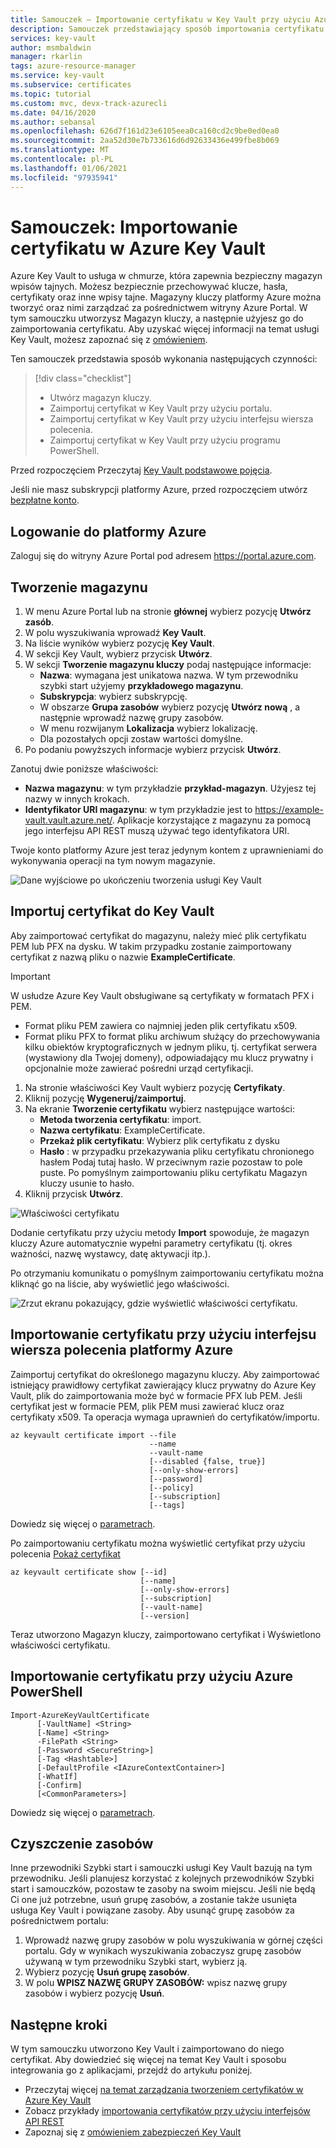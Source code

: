 ```yaml
---
title: Samouczek — Importowanie certyfikatu w Key Vault przy użyciu Azure Portal | Microsoft Docs
description: Samouczek przedstawiający sposób importowania certyfikatu w programie Azure Key Vault
services: key-vault
author: msmbaldwin
manager: rkarlin
tags: azure-resource-manager
ms.service: key-vault
ms.subservice: certificates
ms.topic: tutorial
ms.custom: mvc, devx-track-azurecli
ms.date: 04/16/2020
ms.author: sebansal
ms.openlocfilehash: 626d7f161d23e6105eea0ca160cd2c9be0ed0ea0
ms.sourcegitcommit: 2aa52d30e7b733616d6d92633436e499fbe8b069
ms.translationtype: MT
ms.contentlocale: pl-PL
ms.lasthandoff: 01/06/2021
ms.locfileid: "97935941"
---
```

# <a name="tutorial-import-a-certificate-in-azure-key-vault"></a>Samouczek: Importowanie certyfikatu w Azure Key Vault

Azure Key Vault to usługa w chmurze, która zapewnia bezpieczny magazyn wpisów tajnych. Możesz bezpiecznie przechowywać klucze, hasła, certyfikaty oraz inne wpisy tajne. Magazyny kluczy platformy Azure można tworzyć oraz nimi zarządzać za pośrednictwem witryny Azure Portal. W tym samouczku utworzysz Magazyn kluczy, a następnie użyjesz go do zaimportowania certyfikatu. Aby uzyskać więcej informacji na temat usługi Key Vault, możesz zapoznać się z [omówieniem](../general/overview.md).

Ten samouczek przedstawia sposób wykonania następujących czynności:

> [!div class="checklist"]
> * Utwórz magazyn kluczy.
> * Zaimportuj certyfikat w Key Vault przy użyciu portalu.
> * Zaimportuj certyfikat w Key Vault przy użyciu interfejsu wiersza polecenia.
> * Zaimportuj certyfikat w Key Vault przy użyciu programu PowerShell.


Przed rozpoczęciem Przeczytaj [Key Vault podstawowe pojęcia](../general/basic-concepts.md). 

Jeśli nie masz subskrypcji platformy Azure, przed rozpoczęciem utwórz [bezpłatne konto](https://azure.microsoft.com/free/?WT.mc_id=A261C142F).

## <a name="sign-in-to-azure"></a>Logowanie do platformy Azure

Zaloguj się do witryny Azure Portal pod adresem https://portal.azure.com.

## <a name="create-a-vault"></a>Tworzenie magazynu

1. W menu Azure Portal lub na stronie **głównej** wybierz pozycję **Utwórz zasób**.
2. W polu wyszukiwania wprowadź **Key Vault**.
3. Na liście wyników wybierz pozycję **Key Vault**.
4. W sekcji Key Vault, wybierz przycisk **Utwórz**.
5. W sekcji **Tworzenie magazynu kluczy** podaj następujące informacje:
    - **Nazwa**: wymagana jest unikatowa nazwa. W tym przewodniku szybki start użyjemy **przykładowego magazynu**. 
    - **Subskrypcja**: wybierz subskrypcję.
    - W obszarze **Grupa zasobów** wybierz pozycję **Utwórz nową** , a następnie wprowadź nazwę grupy zasobów.
    - W menu rozwijanym **Lokalizacja** wybierz lokalizację.
    - Dla pozostałych opcji zostaw wartości domyślne.
6. Po podaniu powyższych informacje wybierz przycisk **Utwórz**.

Zanotuj dwie poniższe właściwości:

* **Nazwa magazynu**: w tym przykładzie **przykład-magazyn**. Użyjesz tej nazwy w innych krokach.
* **Identyfikator URI magazynu**: w tym przykładzie jest to https://example-vault.vault.azure.net/. Aplikacje korzystające z magazynu za pomocą jego interfejsu API REST muszą używać tego identyfikatora URI.

Twoje konto platformy Azure jest teraz jedynym kontem z uprawnieniami do wykonywania operacji na tym nowym magazynie.

![Dane wyjściowe po ukończeniu tworzenia usługi Key Vault](../media/certificates/tutorial-import-cert/vault-properties.png)

## <a name="import-a-certificate-to-key-vault"></a>Importuj certyfikat do Key Vault

Aby zaimportować certyfikat do magazynu, należy mieć plik certyfikatu PEM lub PFX na dysku. W takim przypadku zostanie zaimportowany certyfikat z nazwą pliku o nazwie **ExampleCertificate**.

> [!IMPORTANT]
> W usłudze Azure Key Vault obsługiwane są certyfikaty w formatach PFX i PEM. 
> - Format pliku PEM zawiera co najmniej jeden plik certyfikatu x509.
> - Format pliku PFX to format pliku archiwum służący do przechowywania kilku obiektów kryptograficznych w jednym pliku, tj. certyfikat serwera (wystawiony dla Twojej domeny), odpowiadający mu klucz prywatny i opcjonalnie może zawierać pośredni urząd certyfikacji.  

1. Na stronie właściwości Key Vault wybierz pozycję **Certyfikaty**.
2. Kliknij pozycję **Wygeneruj/zaimportuj**.
3. Na ekranie **Tworzenie certyfikatu** wybierz następujące wartości:
    - **Metoda tworzenia certyfikatu**: import.
    - **Nazwa certyfikatu**: ExampleCertificate.
    - **Przekaż plik certyfikatu**: Wybierz plik certyfikatu z dysku
    - **Hasło** : w przypadku przekazywania pliku certyfikatu chronionego hasłem Podaj tutaj hasło. W przeciwnym razie pozostaw to pole puste. Po pomyślnym zaimportowaniu pliku certyfikatu Magazyn kluczy usunie to hasło.
4. Kliknij przycisk **Utwórz**.

![Właściwości certyfikatu](../media/certificates/tutorial-import-cert/cert-import.png)

Dodanie certyfikatu przy użyciu metody **Import** spowoduje, że magazyn kluczy Azure automatycznie wypełni parametry certyfikatu (tj. okres ważności, nazwę wystawcy, datę aktywacji itp.).

Po otrzymaniu komunikatu o pomyślnym zaimportowaniu certyfikatu można kliknąć go na liście, aby wyświetlić jego właściwości. 

![Zrzut ekranu pokazujący, gdzie wyświetlić właściwości certyfikatu.](../media/certificates/tutorial-import-cert/current-version-hidden.png)

## <a name="import-a-certificate-using-azure-cli"></a>Importowanie certyfikatu przy użyciu interfejsu wiersza polecenia platformy Azure

Zaimportuj certyfikat do określonego magazynu kluczy. Aby zaimportować istniejący prawidłowy certyfikat zawierający klucz prywatny do Azure Key Vault, plik do zaimportowania może być w formacie PFX lub PEM. Jeśli certyfikat jest w formacie PEM, plik PEM musi zawierać klucz oraz certyfikaty x509. Ta operacja wymaga uprawnień do certyfikatów/importu.

```azurecli
az keyvault certificate import --file
                               --name
                               --vault-name
                               [--disabled {false, true}]
                               [--only-show-errors]
                               [--password]
                               [--policy]
                               [--subscription]
                               [--tags]
```

Dowiedz się więcej o [parametrach](/cli/azure/keyvault/certificate?view=azure-cli-latest#az-keyvault-certificate-import).

Po zaimportowaniu certyfikatu można wyświetlić certyfikat przy użyciu polecenia [Pokaż certyfikat](/cli/azure/keyvault/certificate?view=azure-cli-latest#az-keyvault-certificate-show)


```azurecli
az keyvault certificate show [--id]
                             [--name]
                             [--only-show-errors]
                             [--subscription]
                             [--vault-name]
                             [--version]
```

Teraz utworzono Magazyn kluczy, zaimportowano certyfikat i Wyświetlono właściwości certyfikatu.

## <a name="import-a-certificate-using-azure-powershell"></a>Importowanie certyfikatu przy użyciu Azure PowerShell

```
Import-AzureKeyVaultCertificate
      [-VaultName] <String>
      [-Name] <String>
      -FilePath <String>
      [-Password <SecureString>]
      [-Tag <Hashtable>]
      [-DefaultProfile <IAzureContextContainer>]
      [-WhatIf]
      [-Confirm]
      [<CommonParameters>]
```

Dowiedz się więcej o [parametrach](/powershell/module/azurerm.keyvault/import-azurekeyvaultcertificate?view=azurermps-6.13.0).


## <a name="clean-up-resources"></a>Czyszczenie zasobów

Inne przewodniki Szybki start i samouczki usługi Key Vault bazują na tym przewodniku. Jeśli planujesz korzystać z kolejnych przewodników Szybki start i samouczków, pozostaw te zasoby na swoim miejscu.
Jeśli nie będą Ci one już potrzebne, usuń grupę zasobów, a zostanie także usunięta usługa Key Vault i powiązane zasoby. Aby usunąć grupę zasobów za pośrednictwem portalu:

1. Wprowadź nazwę grupy zasobów w polu wyszukiwania w górnej części portalu. Gdy w wynikach wyszukiwania zobaczysz grupę zasobów używaną w tym przewodniku Szybki start, wybierz ją.
2. Wybierz pozycję **Usuń grupę zasobów**.
3. W polu **WPISZ NAZWĘ GRUPY ZASOBÓW:** wpisz nazwę grupy zasobów i wybierz pozycję **Usuń**.


## <a name="next-steps"></a>Następne kroki

W tym samouczku utworzono Key Vault i zaimportowano do niego certyfikat. Aby dowiedzieć się więcej na temat Key Vault i sposobu integrowania go z aplikacjami, przejdź do artykułu poniżej.

- Przeczytaj więcej [na temat zarządzania tworzeniem certyfikatów w Azure Key Vault](./create-certificate-scenarios.md)
- Zobacz przykłady [importowania certyfikatów przy użyciu interfejsów API REST](/rest/api/keyvault/importcertificate/importcertificate)
- Zapoznaj się z [omówieniem zabezpieczeń Key Vault](../general/security-overview.md)